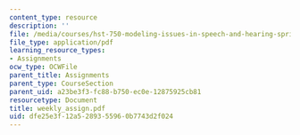 ```yaml
---
content_type: resource
description: ''
file: /media/courses/hst-750-modeling-issues-in-speech-and-hearing-spring-2006/dfe25e3f12a5289355960b7743d2f024_weekly_assign.pdf
file_type: application/pdf
learning_resource_types:
- Assignments
ocw_type: OCWFile
parent_title: Assignments
parent_type: CourseSection
parent_uid: a23be3f3-fc88-b750-ec0e-12875925cb81
resourcetype: Document
title: weekly_assign.pdf
uid: dfe25e3f-12a5-2893-5596-0b7743d2f024
---
```

